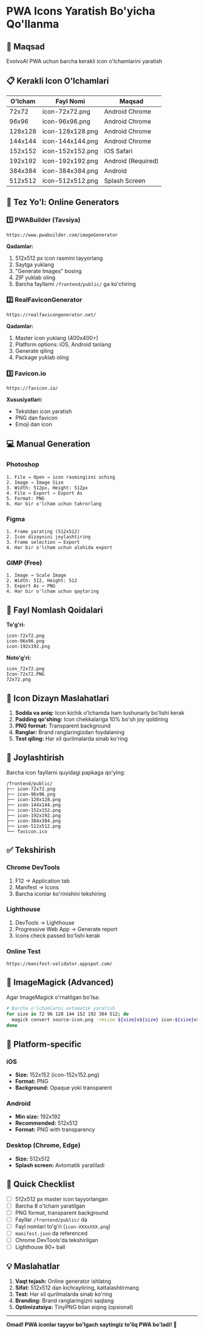 # PWA Icons Yaratish Bo'yicha Qo'llanma

## 🎯 Maqsad
EvolvoAI PWA uchun barcha kerakli icon o'lchamlarini yaratish

## 📋 Kerakli Icon O'lchamlari

| O'lcham | Fayl Nomi | Maqsad |
|---------|-----------|--------|
| 72x72 | icon-72x72.png | Android Chrome |
| 96x96 | icon-96x96.png | Android Chrome |
| 128x128 | icon-128x128.png | Android Chrome |
| 144x144 | icon-144x144.png | Android Chrome |
| 152x152 | icon-152x152.png | iOS Safari |
| 192x192 | icon-192x192.png | Android (Required) |
| 384x384 | icon-384x384.png | Android |
| 512x512 | icon-512x512.png | Splash Screen |

## 🚀 Tez Yo'l: Online Generators

### 1️⃣ PWABuilder (Tavsiya)
```
https://www.pwabuilder.com/imageGenerator
```
**Qadamlar:**
1. 512x512 px icon rasmini tayyorlang
2. Saytga yuklang
3. "Generate Images" bosing
4. ZIP yuklab oling
5. Barcha fayllarni `/frontend/public/` ga ko'chiring

### 2️⃣ RealFaviconGenerator
```
https://realfavicongenerator.net/
```
**Qadamlar:**
1. Master icon yuklang (400x400+)
2. Platform options: iOS, Android tanlang
3. Generate qiling
4. Package yuklab oling

### 3️⃣ Favicon.io
```
https://favicon.io/
```
**Xususiyatlari:**
- Tekstdan icon yaratish
- PNG dan favicon
- Emoji dan icon

## 💻 Manual Generation

### Photoshop
```
1. File → Open → icon rasmingizni oching
2. Image → Image Size
3. Width: 512px, Height: 512px
4. File → Export → Export As
5. Format: PNG
6. Har bir o'lcham uchun takrorlang
```

### Figma
```
1. Frame yarating (512x512)
2. Icon dizaynini joylashtiring
3. Frame selection → Export
4. Har bir o'lcham uchun alohida export
```

### GIMP (Free)
```
1. Image → Scale Image
2. Width: 512, Height: 512
3. Export As → PNG
4. Har bir o'lcham uchun qaytaring
```

## 📝 Fayl Nomlash Qoidalari

**To'g'ri:**
```
icon-72x72.png
icon-96x96.png
icon-192x192.png
```

**Noto'g'ri:**
```
icon_72x72.png
Icon-72x72.PNG
72x72.png
```

## 🎨 Icon Dizayn Maslahatlari

1. **Sodda va aniq:** Icon kichik o'lchamda ham tushunarly bo'lishi kerak
2. **Padding qo'shing:** Icon chekkalariga 10% bo'sh joy qoldiring
3. **PNG format:** Transparent background
4. **Ranglar:** Brand ranglaringizdan foydalaning
5. **Test qiling:** Har xil qurilmalarda sinab ko'ring

## 📁 Joylashtirish

Barcha icon fayllarni quyidagi papkaga qo'ying:
```
/frontend/public/
├── icon-72x72.png
├── icon-96x96.png
├── icon-128x128.png
├── icon-144x144.png
├── icon-152x152.png
├── icon-192x192.png
├── icon-384x384.png
├── icon-512x512.png
└── favicon.ico
```

## ✅ Tekshirish

### Chrome DevTools
1. F12 → Application tab
2. Manifest → Icons
3. Barcha iconlar ko'rinishini tekshiring

### Lighthouse
1. DevTools → Lighthouse
2. Progressive Web App → Generate report
3. Icons check passed bo'lishi kerak

### Online Test
```
https://manifest-validator.appspot.com/
```

## 🔧 ImageMagick (Advanced)

Agar ImageMagick o'rnatilgan bo'lsa:

```bash
# Barcha o'lchamlarni avtomatik yaratish
for size in 72 96 128 144 152 192 384 512; do
  magick convert source-icon.png -resize ${size}x${size} icon-${size}x${size}.png
done
```

## 📱 Platform-specific

### iOS
- **Size:** 152x152 (icon-152x152.png)
- **Format:** PNG
- **Background:** Opaque yoki transparent

### Android
- **Min size:** 192x192
- **Recommended:** 512x512
- **Format:** PNG with transparency

### Desktop (Chrome, Edge)
- **Size:** 512x512
- **Splash screen:** Avtomatik yaratiladi

## 🎯 Quick Checklist

- [ ] 512x512 px master icon tayyorlangan
- [ ] Barcha 8 o'lcham yaratilgan
- [ ] PNG format, transparent background
- [ ] Fayllar `/frontend/public/` da
- [ ] Fayl nomlari to'g'ri (`icon-XXXxXXX.png`)
- [ ] `manifest.json` da referenced
- [ ] Chrome DevTools'da tekshirilgan
- [ ] Lighthouse 90+ ball

## 💡 Maslahatlar

1. **Vaqt tejash:** Online generator ishlatng
2. **Sifat:** 512x512 dan kichraytiring, kattalashtirmang
3. **Test:** Har xil qurilmalarda sinab ko'ring
4. **Branding:** Brand ranglaringizni saqlang
5. **Optimizatsiya:** TinyPNG bilan siqing (opsional)

---

**Omad! PWA iconlar tayyor bo'lgach saytingiz to'liq PWA bo'ladi! 🚀**
